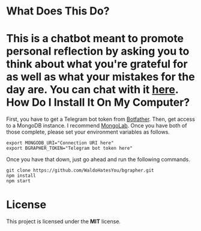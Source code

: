 What Does This Do?
====================
This is a chatbot meant to promote personal reflection by asking you to think
about what you're grateful for as well as what your mistakes for the day are.
You can chat with it [here](https://telegram.me/Bgrapher_Bot).
How Do I Install It On My Computer?
==================
First, you have to get a Telegram bot token from
[Botfather](https://telegram.me/BotFather). Then, get access to a
MongoDB instance. I recommend [MongoLab](https://mlab.com/). Once you have
both of those complete, please set your environment variables as follows.
```Shell
export MONGODB_URI="Connection URI here"
export BGRAPHER_TOKEN="Telegram bot token here"
```
Once you have that down, just go ahead and run the following commands.
```Shell
git clone https://github.com/WaldoHatesYou/bgrapher.git
npm install
npm start
```
License
===================
This project is licensed under the **MIT** license.
